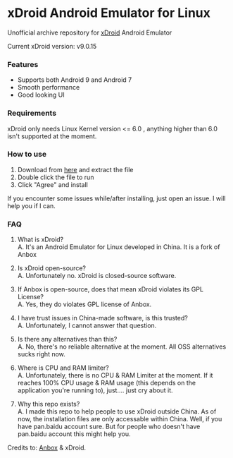 # xDroid Android Emulator for Linux

Unofficial archive repository for [xDroid](https://www.linzhuotech.com/index.php/) Android Emulator

Current xDroid version: v9.0.15

### Features
- Supports both Android 9 and Android 7
- Smooth performance
- Good looking UI

### Requirements
xDroid only needs Linux Kernel version <= 6.0 , anything higher than 6.0 isn't supported at the moment.

### How to use
1. Download from [here](https://drive.google.com/file/d/1jFCOpbLAtzHJJv3AwHOC8OuxkyrvX9Sq/view?usp=share_link) and extract the file
2. Double click the file to run
3. Click "Agree" and install

If you encounter some issues while/after installing, just open an issue. I will help you if I can.

### FAQ
1. What is xDroid?<br>
A. It's an Android Emulator for Linux developed in China. It is a fork of Anbox

2. Is xDroid open-source?<br>
A. Unfortunately no. xDroid is closed-source software.

3. If Anbox is open-source, does that mean xDroid violates its GPL License?<br>
A. Yes, they do violates GPL license of Anbox.

4. I have trust issues in China-made software, is this trusted?<br>
A. Unfortunately, I cannot answer that question.

5. Is there any alternatives than this?<br>
A. No, there's no reliable alternative at the moment. All OSS alternatives sucks right now.

6. Where is CPU and RAM limiter?<br>
A. Unfortunately, there is no CPU & RAM Limiter at the moment. If it reaches 100% CPU usage & RAM usage (this depends on the application you're running to), just.... just cry about it.

7. Why this repo exists?<br>
A. I made this repo to help people to use xDroid outside China. As of now, the installation files are only accessable within China. Well, if you have pan.baidu account sure. But for people who doesn't have pan.baidu account this might help you.

Credits to: [Anbox](https://anbox.io/) & xDroid.